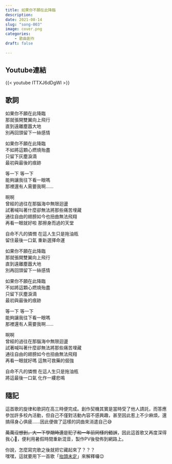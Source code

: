 ```yaml
---
title: 如果你不願在此降臨
description: 
date: 2021-08-14
slug: "song-003"
image: cover.png
categories:
    - 歌曲創作
draft: false
    
---
```


## Youtube連結
{{< youtube ITTXJ6dDgWI >}}
## 歌詞
如果你不願在此降臨\
那就張開雙翼向上飛行\
直到遠離塵囂大地\
別再回頭留下一絲感情

如果你不願在此降臨\
不如將這顆心燃燒殆盡\
只留下灰塵淚滴\
最初與最後的痕跡

等一下 等一下\
能夠讓我往下看一眼嗎\
那裡還有人需要我啊……

啊啊\
曾經的過往在那腦海中無限迴盪\
試著喊叫著什麼卻無法將那些痛苦埋藏\
通往自由的翅膀如今也扭曲無法飛翔\
再看一眼就好啦 那擦身而過的天堂

自命不凡的憐憫 在這人生只是拖油瓶\
留住最後一口氣 重新選擇命運

如果你不願在此降臨\
那就張開雙翼向上飛行\
直到遠離塵囂大地\
別再回頭留下一絲感情

如果你不願在此降臨\
不如將這顆心燃燒殆盡\
只留下灰塵淚滴\
最初與最後的痕跡

等一下 等一下\
能夠讓我往下看一眼嗎\
那裡還有人需要我啊……

啊啊\
曾經的過往在那腦海中無限迴盪\
試著喊叫著什麼卻無法將那些痛苦埋藏\
通往自由的翅膀如今也扭曲無法飛翔\
再看一眼就好嗎 這無可救藥的倔強

自命不凡的憐憫 在這人生只是拖油瓶\
將這最後一口氣 化作一縷悲鳴

## 隨記
這首歌的旋律和歌詞在高三時便完成。創作契機其實是當時受了他人請託，而答應參加許多校內活動，但自己不僅對活動內容不感興趣，甚至因此惹上不少麻煩，還搞得身心俱疲……因此便做了這樣的詞曲來消遣自己😅

~~萬萬沒想到，大一下學期時還是犯了和一年前同樣的錯誤~~，因此這首歌又再度深得我心🥲，便利用暑假時間重新混音，製作PV後發佈到網路上。

你說，怎麼寫完歌之後就把它藏起來了？？？\
嘿嘿，這就要用下一首歌「[抬頭未定](/p/song-004)」來解釋囉😉